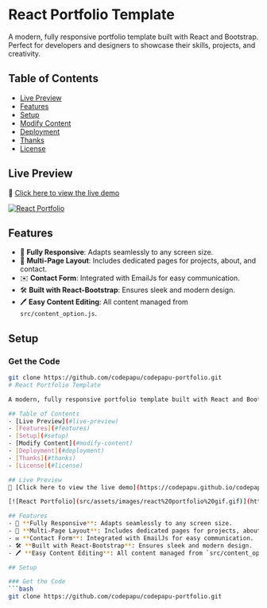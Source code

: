 # React Portfolio Template

A modern, fully responsive portfolio template built with React and Bootstrap. Perfect for developers and designers to showcase their skills, projects, and creativity.

## Table of Contents
- [Live Preview](#live-preview)
- [Features](#features)
- [Setup](#setup)
- [Modify Content](#modify-content)
- [Deployment](#deployment)
- [Thanks](#thanks)
- [License](#license)

## Live Preview
🔗 [Click here to view the live demo](https://codepapu.github.io/codepapu-portfolio/)

[![React Portfolio](src/assets/images/react%20portfolio%20gif.gif)](https://codepapu.github.io/codepapu-portfolio/)

## Features
- 📱 **Fully Responsive**: Adapts seamlessly to any screen size.
- 📑 **Multi-Page Layout**: Includes dedicated pages for projects, about, and contact.
- ✉️ **Contact Form**: Integrated with EmailJs for easy communication.
- 🛠️ **Built with React-Bootstrap**: Ensures sleek and modern design.
- 🖊️ **Easy Content Editing**: All content managed from `src/content_option.js`.

## Setup

### Get the Code
```bash
git clone https://github.com/codepapu/codepapu-portfolio.git
# React Portfolio Template

A modern, fully responsive portfolio template built with React and Bootstrap. Perfect for developers and designers to showcase their skills, projects, and creativity.

## Table of Contents
- [Live Preview](#live-preview)
- [Features](#features)
- [Setup](#setup)
- [Modify Content](#modify-content)
- [Deployment](#deployment)
- [Thanks](#thanks)
- [License](#license)

## Live Preview
🔗 [Click here to view the live demo](https://codepapu.github.io/codepapu-portfolio/)

[![React Portfolio](src/assets/images/react%20portfolio%20gif.gif)](https://codepapu.github.io/codepapu-portfolio/)

## Features
- 📱 **Fully Responsive**: Adapts seamlessly to any screen size.
- 📑 **Multi-Page Layout**: Includes dedicated pages for projects, about, and contact.
- ✉️ **Contact Form**: Integrated with EmailJs for easy communication.
- 🛠️ **Built with React-Bootstrap**: Ensures sleek and modern design.
- 🖊️ **Easy Content Editing**: All content managed from `src/content_option.js`.

## Setup

### Get the Code
```bash
git clone https://github.com/codepapu/codepapu-portfolio.git
